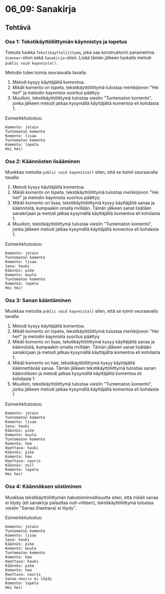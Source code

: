 # 06_09: Sanakirja

## Tehtävä

### Osa 1: Tekstikäyttöliittymän käynnistys ja lopetus

Toteuta luokka `Tekstikayttoliittyma`, 
joka saa konstruktorin parametrina `Scanner`-olion sekä `Sanakirja`-olion. 
Lisää tämän jälkeen luokalle metodi 
`public void kaynnista()`. 

Metodin tulee toimia seuraavalla tavalla:

1. Metodi kysyy käyttäjältä komentoa.
2. Mikäli komento on lopeta, tekstikäyttöliittymä tulostaa merkkijonon "Hei hei!" ja metodin kaynnista suoritus päättyy.
3. Muulloin, tekstikäyttöliittymä tulostaa viestin "Tuntematon komento", jonka jälkeen metodi jatkaa kysymällä käyttäjältä komentoa eli kohdasta 1.

Esimerkkitulostus:

```
Komento: jotain
Tuntematon komento
Komento: lisaa
Tuntematon komento
Komento: lopeta
Hei hei!
```

### Osa 2: Käännösten lisääminen

Muokkaa metodia `public void kaynnista()` siten, että se toimii seuraavalla tavalla:

1. Metodi kysyy käyttäjältä komentoa.
2. Mikäli komento on lopeta, tekstikäyttöliittymä tulostaa merkkijonon "Hei hei!" ja metodin kaynnista suoritus päättyy.
3. Mikäli komento on lisaa, tekstikäyttöliittymä kysyy käyttäjältä sanaa ja käännöstä, kumpaakin omalla rivillään. Tämän jälkeen sanat lisätään sanakirjaan ja metodi jatkaa kysymällä käyttäjältä komentoa eli kohdasta 1.
4. Muulloin, tekstikäyttöliittymä tulostaa viestin "Tuntematon komento", jonka jälkeen metodi jatkaa kysymällä käyttäjältä komentoa eli kohdasta 1.

Esimerkkitulostus:
```
Komento: jotain
Tuntematon komento
Komento: lisaa
Sana: hauki
Käännös: pike
Komento: muuta
Tuntematon komento
Komento: lopeta
Hei hei!
```

### Osa 3: Sanan kääntäminen

Muokkaa metodia `public void kaynnista()` 
siten, että se toimii seuraavalla tavalla:

1. Metodi kysyy käyttäjältä komentoa.
2. Mikäli komento on lopeta, tekstikäyttöliittymä tulostaa merkkijonon "Hei hei!" ja metodin kaynnista suoritus päättyy.
3. Mikäli komento on lisaa, tekstikäyttöliittymä kysyy käyttäjältä sanaa ja käännöstä, kumpaakin omalla rivillään. Tämän jälkeen sanat lisätään sanakirjaan ja metodi jatkaa kysymällä käyttäjältä komentoa eli kohdasta 1.
3. Mikäli komento on hae, tekstikäyttöliittymä kysyy käyttäjältä käännettävää sanaa. Tämän jälkeen tekstikäyttöliittymä tulostaa sanan käännöksen ja metodi jatkaa kysymällä käyttäjältä komentoa eli kohdasta 1.
4. Muulloin, tekstikäyttöliittymä tulostaa viestin "Tuntematon komento", jonka jälkeen metodi jatkaa kysymällä käyttäjältä komentoa eli kohdasta 1

Esimerkkitulostus:

```
Komento: jotain
Tuntematon komento
Komento: lisaa
Sana: hauki
Käännös: pike
Komento: muuta
Tuntematon komento
Komento: hae
Haettava: hauki
Käännös: pike
Komento: hae
Haettava: nauris
Käännös: null
Komento: lopeta
Hei hei!
```

### Osa 4: Käännöksen siistiminen

Muokkaa tekstikäyttöliittymän hakutoiminnallisuutta siten, että mikäli sanaa ei löydy 
(eli sanakirja palauttaa null-viitteen), tekstikäyttöliittymä tulostaa viestin "Sanaa (haettava) ei löydy".

Esimerkkitulostus:

```
Komento: jotain
Tuntematon komento
Komento: lisaa
Sana: hauki
Käännös: pike
Komento: muuta
Tuntematon komento
Komento: hae
Haettava: hauki
Käännös: pike
Komento: hae
Haettava: nauris
Sanaa nauris ei löydy
Komento: lopeta
Hei hei!
```
